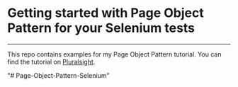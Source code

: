# Getting started with Page Object Pattern for your Selenium tests
    
------------------------------------------------------------------
This repo contains examples for my Page Object Pattern tutorial.
You can find the tutorial on [Pluralsight](https://www.pluralsight.com/guides/getting-started-with-page-object-pattern-for-your-selenium-tests).

"# Page-Object-Pattern-Selenium" 

